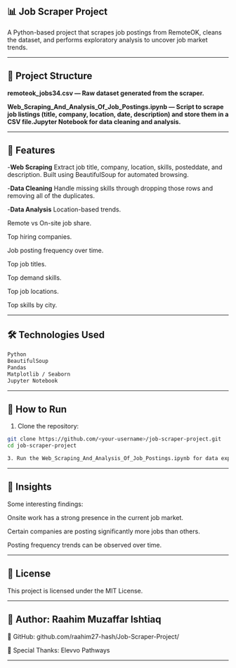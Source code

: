 ## 📊 Job Scraper Project
A Python-based project that scrapes job postings from RemoteOK, cleans the dataset, and performs exploratory analysis to uncover job market trends.

---
## 📂 Project Structure
**remoteok_jobs34.csv — Raw dataset generated from the scraper.**

**Web_Scraping_And_Analysis_Of_Job_Postings.ipynb — Script to scrape job listings (title, company, location, date, description) and store them in a CSV file.Jupyter Notebook for data cleaning and analysis.**

---

## 🔹 Features
-**Web Scraping**
Extract job title, company, location, skills, posteddate, and description.
Built using BeautifulSoup for automated browsing.

-**Data Cleaning**
Handle missing skills through dropping those rows and removing all of the duplicates.

-**Data Analysis**
Location-based trends.

Remote vs On-site job share.

Top hiring companies.

Job posting frequency over time.

Top job titles.

Top demand skills.

Top job locations.

Top skills by city.

---
## 🛠 Technologies Used
```bash
Python 
BeautifulSoup
Pandas
Matplotlib / Seaborn
Jupyter Notebook
```
---
## 🚀 How to Run
1. Clone the repository:
```bash
git clone https://github.com/<your-username>/job-scraper-project.git
cd job-scraper-project
```
```bash
3. Run the Web_Scraping_And_Analysis_Of_Job_Postings.ipynb for data exploration.
```
---
## 📌 Insights
Some interesting findings:

Onsite work has a strong presence in the current job market.

Certain companies are posting significantly more jobs than others.

Posting frequency trends can be observed over time.

---
## 📄 License
This project is licensed under the MIT License.

---
## 👤 Author: Raahim Muzaffar Ishtiaq
🔗 GitHub: github.com/raahim27-hash/Job-Scraper-Project/

🤝 Special Thanks: Elevvo Pathways

---
